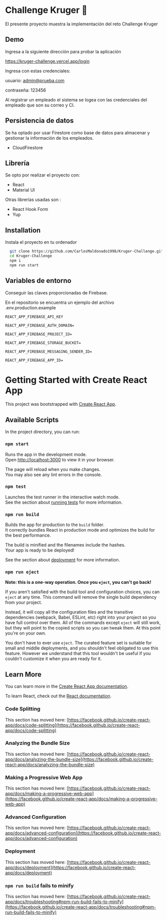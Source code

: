 # Challenge Kruger  🚀

El presente proyecto muestra la implementación del reto Challenge Kruger 




## Demo

Ingresa a la siguiente dirección para probar la aplicación 

https://kruger-challenge.vercel.app/login

Ingresa con estas credenciales: 

usuario: admin@prueba.com

contraseña: 123456

Al registrar un empleado el sistema se logea con las credenciales del empleado que son su correo y CI. 

## Persistencia de datos

Se ha optado por usar Firestore como base de datos para almacenar y gestionar la información de los empleados. 

- CloudFirestore 


## Librería

Se opto por realizar el proyecto con:

- React 
- Material UI 

Otras librerías usadas son :

- React Hook Form 
- Yup 
## Installation

Instala el proyecto en tu ordenador 

```bash
  git clone https://github.com/CarlosMaldonado1998/Kruger-Challenge.git
  cd Kruger-Challenge
  npm i 
  npm run start
```
    
## Variables de entorno

Conseguir las claves proporcionadas de Firebase.

En el repositorio se encuentra un ejemplo del archivo .env.production.example

`REACT_APP_FIREBASE_API_KEY`

`REACT_APP_FIREBASE_AUTH_DOMAIN=`

`REACT_APP_FIREBASE_PROJECT_ID=`

`REACT_APP_FIREBASE_STORAGE_BUCKET=`

`REACT_APP_FIREBASE_MESSAGING_SENDER_ID=`

`REACT_APP_FIREBASE_APP_ID=`

# Getting Started with Create React App

This project was bootstrapped with [Create React App](https://github.com/facebook/create-react-app).

## Available Scripts

In the project directory, you can run:

### `npm start`

Runs the app in the development mode.\
Open [http://localhost:3000](http://localhost:3000) to view it in your browser.

The page will reload when you make changes.\
You may also see any lint errors in the console.

### `npm test`

Launches the test runner in the interactive watch mode.\
See the section about [running tests](https://facebook.github.io/create-react-app/docs/running-tests) for more information.

### `npm run build`

Builds the app for production to the `build` folder.\
It correctly bundles React in production mode and optimizes the build for the best performance.

The build is minified and the filenames include the hashes.\
Your app is ready to be deployed!

See the section about [deployment](https://facebook.github.io/create-react-app/docs/deployment) for more information.

### `npm run eject`

**Note: this is a one-way operation. Once you `eject`, you can't go back!**

If you aren't satisfied with the build tool and configuration choices, you can `eject` at any time. This command will remove the single build dependency from your project.

Instead, it will copy all the configuration files and the transitive dependencies (webpack, Babel, ESLint, etc) right into your project so you have full control over them. All of the commands except `eject` will still work, but they will point to the copied scripts so you can tweak them. At this point you're on your own.

You don't have to ever use `eject`. The curated feature set is suitable for small and middle deployments, and you shouldn't feel obligated to use this feature. However we understand that this tool wouldn't be useful if you couldn't customize it when you are ready for it.

## Learn More

You can learn more in the [Create React App documentation](https://facebook.github.io/create-react-app/docs/getting-started).

To learn React, check out the [React documentation](https://reactjs.org/).

### Code Splitting

This section has moved here: [https://facebook.github.io/create-react-app/docs/code-splitting](https://facebook.github.io/create-react-app/docs/code-splitting)

### Analyzing the Bundle Size

This section has moved here: [https://facebook.github.io/create-react-app/docs/analyzing-the-bundle-size](https://facebook.github.io/create-react-app/docs/analyzing-the-bundle-size)

### Making a Progressive Web App

This section has moved here: [https://facebook.github.io/create-react-app/docs/making-a-progressive-web-app](https://facebook.github.io/create-react-app/docs/making-a-progressive-web-app)

### Advanced Configuration

This section has moved here: [https://facebook.github.io/create-react-app/docs/advanced-configuration](https://facebook.github.io/create-react-app/docs/advanced-configuration)

### Deployment

This section has moved here: [https://facebook.github.io/create-react-app/docs/deployment](https://facebook.github.io/create-react-app/docs/deployment)

### `npm run build` fails to minify

This section has moved here: [https://facebook.github.io/create-react-app/docs/troubleshooting#npm-run-build-fails-to-minify](https://facebook.github.io/create-react-app/docs/troubleshooting#npm-run-build-fails-to-minify)
